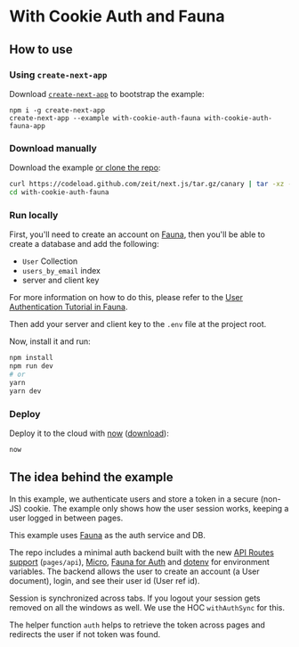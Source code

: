 # With Cookie Auth and Fauna

## How to use

### Using `create-next-app`

Download [`create-next-app`](https://github.com/zeit/next.js/tree/canary/packages/create-next-app) to bootstrap the example:

```
npm i -g create-next-app
create-next-app --example with-cookie-auth-fauna with-cookie-auth-fauna-app
```

### Download manually

Download the example [or clone the repo](https://github.com/zeit/next.js):

```bash
curl https://codeload.github.com/zeit/next.js/tar.gz/canary | tar -xz --strip=2 next.js-canary/examples/with-cookie-auth-fauna
cd with-cookie-auth-fauna
```

### Run locally

First, you'll need to create an account on [Fauna](https://fauna.com/), then you'll be able to create a database and add the following:

- `User` Collection
- `users_by_email` index
- server and client key

For more information on how to do this, please refer to the [User Authentication Tutorial in Fauna](https://app.fauna.com/tutorials/authentication).

Then add your server and client key to the `.env` file at the project root.

Now, install it and run:

```bash
npm install
npm run dev
# or
yarn
yarn dev
```

### Deploy

Deploy it to the cloud with [now](https://zeit.co/now) ([download](https://zeit.co/download)):

```bash
now
```

## The idea behind the example

In this example, we authenticate users and store a token in a secure (non-JS) cookie. The example only shows how the user session works, keeping a user logged in between pages.

This example uses [Fauna](https://fauna.com/) as the auth service and DB.

The repo includes a minimal auth backend built with the new [API Routes support](https://github.com/zeit/next.js/pull/7296) (`pages/api`), [Micro](https://www.npmjs.com/package/micro), [Fauna for Auth](https://app.fauna.com/tutorials/authentication) and [dotenv](https://github.com/zeit/next.js/tree/canary/examples/with-dotenv) for environment variables. The backend allows the user to create an account (a User document), login, and see their user id (User ref id).

Session is synchronized across tabs. If you logout your session gets removed on all the windows as well. We use the HOC `withAuthSync` for this.

The helper function `auth` helps to retrieve the token across pages and redirects the user if not token was found.
